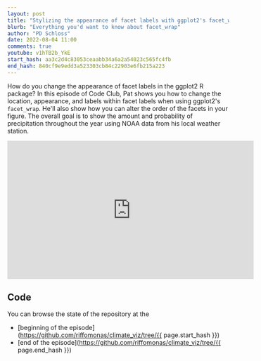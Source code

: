 ```yaml
---
layout: post
title: "Stylizing the appearance of facet labels with ggplot2's facet_wrap (CC236)"
blurb: "Everything you'd want to know about facet_wrap"
author: "PD Schloss"
date: 2022-08-04 11:00
comments: true
youtube: v1hTB2b_YkE
start_hash: aa3c2d4c83053ceaabb34a6a2a54023c565fc4fb
end_hash: 840cf9e9edd3a523303cb84c22903e6fb215a223
---
```


How do you change the appearance of facet labels in the ggplot2 R package? In this episode of Code Club, Pat shows you how to change the location, appearance, and labels within facet labels when using ggplot2's `facet_wrap`. He'll also show how you can alter the order of the facets in your figure. The overall goal is to show the amount and probability of precipitation throughout the year using NOAA data from his local weather station.


<iframe style="margin: 0 auto;display:block;" width="560" height="315" src="https://www.youtube.com/embed/{{ page.youtube }}" frameborder="0" allow="accelerometer; autoplay; encrypted-media; gyroscope; picture-in-picture" allowfullscreen></iframe>


## Code

You can browse the state of the repository at the
* [beginning of the episode](https://github.com/riffomonas/climate_viz/tree/{{ page.start_hash }})
* [end of the episode](https://github.com/riffomonas/climate_viz/tree/{{ page.end_hash }})
